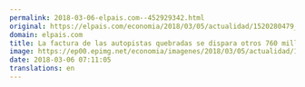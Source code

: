 ```yaml
---
permalink: 2018-03-06-elpais.com--452929342.html
original: https://elpais.com/economia/2018/03/05/actualidad/1520280479_480382.html#?ref=rss&format=simple&link=link
domain: elpais.com
title: La factura de las autopistas quebradas se dispara otros 760 millones por las expropiaciones
image: https://ep00.epimg.net/economia/imagenes/2018/03/05/actualidad/1520280479_480382_1520283545_rrss_normal.jpg
date: 2018-03-06 07:11:05
translations: en
---
```



